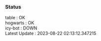 ### Status


table : OK  
hogwarts : OK  
icy-bot : DOWN  
Latest Update : 2023-08-22 02:13:12.347215
